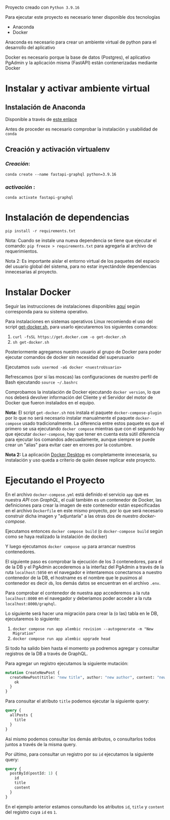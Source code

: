 Proyecto creado con `Python 3.9.16`

Para ejecutar este proyecto es necesario tener disponible dos tecnologías

- Anaconda
- Docker

Anaconda es necesario para crear un ambiente virtual de python para el desarrollo del aplicativo

Docker es necesario porque la base de datos (Postgres), el aplicativo PgAdmin y la aplicación misma (FastAPI) están
contenerizadas mediante Docker

# Instalar y activar ambiente virtual

## Instalación de Anaconda

Disponible a través de [este enlace](https://www.anaconda.com/products/distribution#Downloads)

Antes de proceder es necesario comprobar la instalación y usabilidad de `conda`

## Creación y activación virtualenv

### _Creación_:

`conda create --name fastapi-graphql python=3.9.16`

### _activación_ :

`conda activate fastapi-graphql`

# Instalación de dependencias

`pip install -r requirements.txt`

Nota: Cuando se instale una nueva dependencia se tiene que ejecutar el comando: `pip freeze > requirements.txt`
para agregarla al archivo de requerimientos.

Nota 2: Es importante aislar el entorno virtual de los paquetes del espacio del usuario global del sistema, para no
estar inyectándole dependencias innecesarias al proyecto.

# Instalar Docker

Seguir las instrucciones de instalaciones disponibles [aquí](https://docs.docker.com/engine/install/) según corresponda
para su sistema operativo.

Para instalaciones en sistemas operativos Linux recomiendo el uso del script [get-docker.sh](https://get.docker.com/),
para usarlo ejecutaremos los siguientes comandos:

1. `curl -fsSL https://get.docker.com -o get-docker.sh`
2. `sh get-docker.sh`

Posteriormente agregamos nuestro usuario al grupo de Docker para poder ejecutar comandos de docker sin necesidad del
superusuario

Ejecutamos `sudo usermod -aG docker <nuestroUsuario>`

Refrescamos (por si las moscas) las configuraciones de nuestro perfil de Bash ejecutando `source ~/.bashrc`

Comprobamos la instalación de Docker ejecutando `docker version`, lo que nos deberá devolver información del Cliente y
el Servidor del motor de Docker que fueron instalados en el equipo.

**Nota:** El script `get-docker.sh` nos instala el paquete `docker-compose-plugin` por lo que no será necesario instalar
manualmente el paquete `docker-compose` usado tradicionalmente. La diferencia entre estos paquete es que el primero se
usa ejecutando `docker compose` mientras que con el segundo hay que ejecutar `docker-compose`, hay que tener en cuenta
esta sútil diferencia para ejecutar los comandos adecuadamente, aunque siempre se puede crear un "alias" para evitar
caer en errores por la costumbre.

**Nota 2:** La aplicación [Docker Desktop](https://www.docker.com/products/docker-desktop/) es completamente
innecesaria, su instalación y uso queda a criterio de quién desee replicar este proyecto.

# Ejecutando el Proyecto

En el archivo `docker-compose.yml` está definido el servicio `app` que es nuestra *API* con *GraphQL*, el cuál también
es un contenedor de Docker, las definiciones para crear la imagen de este contenedor están especificadas en el
archivo `Dockerfile` en este mismo proyecto, por lo que será necesario construir dicha imagen y "adjuntarla" a las
otras dos de nuestro *docker-compose*.

Ejecutamos entonces `docker compose build` (o `docker-compose build` según como se haya realizado la instalación de
docker)

Y luego ejecutamos `docker compose up` para arrancar nuestros contenedores.

El siguiente paso es comprobar la ejecución de los 3 contenedores, para el de la DB y el PgAdmin accederemos a la
interfaz del PgAdmin a través de la ruta `localhost:5050` en el navegador e intentaremos conectarnos a nuestro
contenedor de la DB, el
hostname es el nombre que le pusimos al contenedor es decir `db`, los demás datos se encuentran en el archivo `.env`.

Para comprobar el contenedor de nuestra app accederemos a la ruta `localhost:8000` en el navegador y deberiamos poder
acceder a la ruta `localhost:8000/graphql`.

Lo siguiente será hacer una migración para crear la (o las) tabla en le DB, ejecutaremos lo siguiente:

1. `docker compose run app alembic revision --autogenerate -m "New Migration"`
2. `docker compose run app alembic upgrade head`

Si todo ha salido bien hasta el momento ya podremos agregar y consultar registros de la DB a través de GraphQL.

Para agregar un registro ejecutamos la siguiente mutación:

```graphql
mutation CreateNewPost {
  createNewPost(title: "new title", author: "new author", content: "new content") {
    ok
  }
}
```

Para consultar el atributo `title` podemos ejecutar la siguiente query:

```graphql
query {
  allPosts {
    title
  }
}
```

Así mismo podemos consultar los demás atributos, o consultarlos todos juntos a través de la misma query.

Por último, para consultar un registro por su `id` ejecutamos la siguiente query:

```graphql
query {
  postById(postId: 1) {
    id
    title
    content
  }
}
```

En el ejemplo anterior estamos consultando los atributos `id`, `title` y `content` del registro cuya `id` es `1`.
